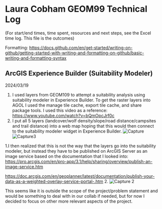 # Laura Cobham GEOM99 Technical Log 
(For start/end times, time spent, resources and next steps, see the Excel time log. This file is the outcomes)

Formatting: https://docs.github.com/en/get-started/writing-on-github/getting-started-with-writing-and-formatting-on-github/basic-writing-and-formatting-syntax

## ArcGIS Experience Builder (Suitability Modeler)

2024/03/19

1. I used layers from GEOM109 to attempt a suitability analysis using suitability modeler in Experience Builder. To get the raster layers into AGOL I used the manage tile cache, export tile cache, and share package tools. I used this video as a reference: https://www.youtube.com/watch?v=bQmOpcJrf0c
2. I put all 5 layers (landcover/wolf density/slope/road distance/campsites and trail distance) into a web map hoping that this would then connect to the suitability modeler widget in Experience Builder.
![Capture](https://github.com/lacobham/geom99techlog/assets/146376068/1e825720-d9dc-422c-9118-a65d9c493a18)
![Capture3](https://github.com/lacobham/geom99techlog/assets/146376068/8fe1ed22-4bb1-4655-ab72-a760eec83d61)


1.I then realized that this is not the way that the layers go into the suitability modeler, but instead they have to be published on ArcGIS Server as an image service based on the documentation that I looked into:
https://pro.arcgis.com/en/pro-app/3.1/help/sharing/overview/publish-an-image-service.htm

https://doc.arcgis.com/en/geoplanner/latest/documentation/publish-your-data-as-a-weighted-overlay-service-portal-.htm
2. ![Capture 2](https://github.com/lacobham/geom99techlog/assets/146376068/17110ec4-f4ff-4b7d-91d1-5a3a155afd5e)

This seems like it is outside the scope of the project/problem statement and would be something to deal with in our collab if needed, but for now I decided to focus on other more relevant aspects of the project.
